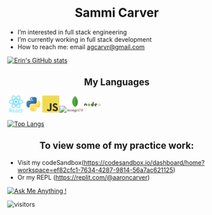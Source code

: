 <h1 align=center><b>Sammi Carver</b></h1>

- I’m interested in full stack engineering
- I’m currently working in full stack development
- How to reach me: email agcarvr@gmail.com

[![Erin's GitHub stats](https://github-readme-stats.vercel.app/api?username=agcarvr&hide=stars,issues&theme=tokyonight)](https://github.com/agcarvr/github-readme-stats)


<h2 align=center>My Languages</h2>

<img src="https://raw.githubusercontent.com/devicons/devicon/master/icons/react/react-original-wordmark.svg" height=40px></img><img src="https://raw.githubusercontent.com/devicons/devicon/master/icons/python/python-original.svg" height=40px></img><img src="https://raw.githubusercontent.com/devicons/devicon/master/icons/javascript/javascript-original.svg" height=40px></img><img src="https://camo.githubusercontent.com/df12cb598044a3f38efc1f45e3580558c324cf8789b79487125044eeebcc4dee/68747470733a2f2f7777772e766563746f726c6f676f2e7a6f6e652f6c6f676f732f6865726f6b752f6865726f6b752d69636f6e2e737667" height=40px></img><img src="https://raw.githubusercontent.com/devicons/devicon/master/icons/mongodb/mongodb-original-wordmark.svg" height=40px></img><img src="https://raw.githubusercontent.com/devicons/devicon/master/icons/nodejs/nodejs-original-wordmark.svg" height=40px></img>

[![Top Langs](https://github-readme-stats.vercel.app/api/top-langs/?username=agcarvr&layout=compact&theme=tokyonight)](https://github.com/yourUserName/github-readme-stats)

<h2 align=center>To view some of my practice work:</h2>


- Visit my codeSandbox(https://codesandbox.io/dashboard/home?workspace=ef82cfc1-7634-4287-9814-56a7ac621125)
- Or my REPL (https://replit.com/@aaroncarver)



[![Ask Me Anything !](https://img.shields.io/badge/Ask%20me-anything-1abc9c.svg)](https://GitHub.com/Naereen/ama)

![visitors](https://visitor-badge.glitch.me/badge?page_id=agcarvr.agcarvr)
